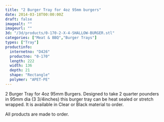 ```yaml
---
title: "2 Burger Tray for 4oz 95mm burgers"
date: 2014-03-18T00:00:00Z
draft: false
imagealt: ""
imageurl: ""
3d: "/3d/products/0-170-2-X-4-SHALLOW-BURGER.stl"
categories: ["Meat & BBQ","Burger Trays"]
types: ["Tray"]
productinfo:
  internetno: "D426"
  productno: "0-170"
  length: 222
  width: 136
  depth: 21
  shape: "Rectangle"
  polymer: "APET-PE"
---
```

2 Burger Tray for 4oz 95mm Burgers. Designed to take 2 quarter pounders in 95mm dia (3 3/4inches) this burger tray can be heat sealed or stretch wrapped. It is available in Clear or Black material to order.

All products are made to order.